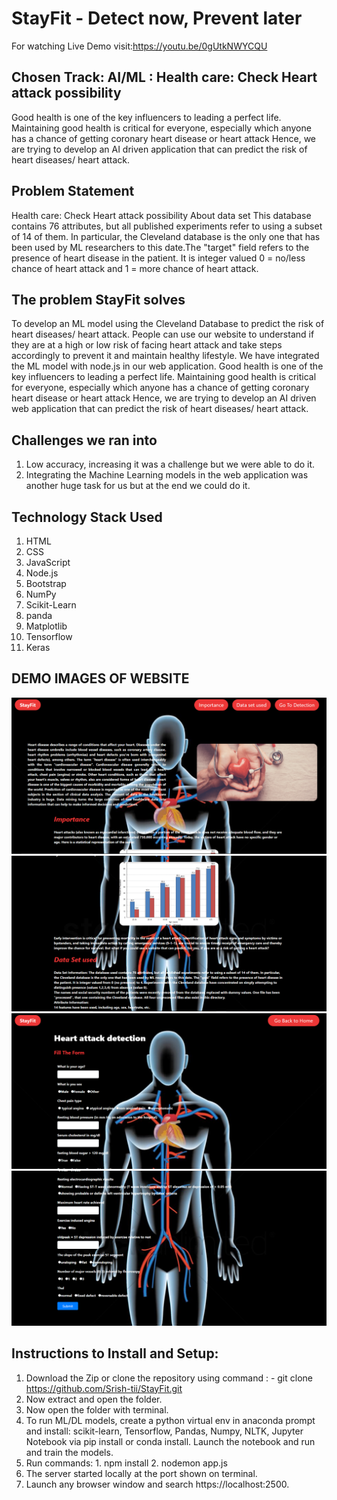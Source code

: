 # StayFit - Detect now, Prevent later
For watching Live Demo visit:https://youtu.be/0gUtkNWYCQU

## Chosen Track: AI/ML : Health care: Check Heart attack possibility
Good health is one of the key influencers to leading a perfect life. Maintaining good health is critical for everyone, especially which anyone has a chance of getting coronary heart disease or heart attack
Hence, we are trying to develop an AI driven application that can predict the risk of heart diseases/ heart attack.

## Problem Statement
Health care: Check Heart attack possibility
About data set
This database contains 76 attributes, but all published experiments refer to using a subset of 14 of them. In particular, the Cleveland database is the only one that has been used by ML researchers to
this date.The "target" field refers to the presence of heart disease in the patient. It is integer valued 0 = no/less chance of heart attack and 1 = more chance of heart attack.

## The problem StayFit solves
To develop an ML model using the Cleveland Database to predict the risk of heart diseases/ heart attack. People can use our website to understand if they are at a high or low risk of facing heart attack and take steps accordingly to prevent it and maintain healthy lifestyle.
We have integrated the ML model with node.js in our web application.
Good health is one of the key influencers to leading a perfect life. Maintaining good health is critical for everyone, especially which anyone has a chance of getting coronary heart disease or heart attack
Hence, we are trying to develop an AI driven web application that can predict the risk of heart diseases/ heart attack.

## Challenges we ran into
1. Low accuracy, increasing it was a challenge but we were able to do it.
2. Integrating the Machine Learning models in the web application was another huge task for us but at the end we could do it.

## Technology Stack Used
1. HTML
2. CSS
3. JavaScript
4. Node.js
5. Bootstrap
6. NumPy
7. Scikit-Learn
8. panda
9. Matplotlib
10. Tensorflow
11. Keras

## DEMO IMAGES OF WEBSITE
![](https://github.com/Srish-tii/StayFit/blob/main/img1.PNG)
![](https://github.com/Srish-tii/StayFit/blob/main/img2.PNG)
![](https://github.com/Srish-tii/StayFit/blob/main/img3.PNG)
![](https://github.com/Srish-tii/StayFit/blob/main/img4.PNG)

## Instructions to Install and Setup:
1. Download the Zip or clone the repository using command : - git clone  https://github.com/Srish-tii/StayFit.git 
2. Now extract and open the folder.
3. Now open the folder with terminal.
4. To run ML/DL models, create a python virtual env in anaconda prompt and install: scikit-learn, Tensorflow, Pandas, Numpy, NLTK, Jupyter Notebook via pip install or conda install. Launch the notebook and run and train the models.
6. Run commands: 1. npm install 2. nodemon app.js
7. The server started locally at the port shown on terminal.
8. Launch any browser window and search https://localhost:2500.

